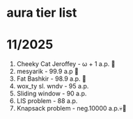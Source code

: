 # <b>aura tier list</b>

11/2025
========

1. Cheeky Cat Jeroffey - ω + 1 a.p. 👑
2. mesyarik - 99.9 a.p 🥈
3. Fat Bashkir - 98.9 a.p. 🥉
4. wox_ty sl. wndv - 95 a.p.
5. Sliding window - 90 a.p.
6. LIS problem - 88 a.p.
7. Knapsack problem - neg.10000 a.p.💀🤢

